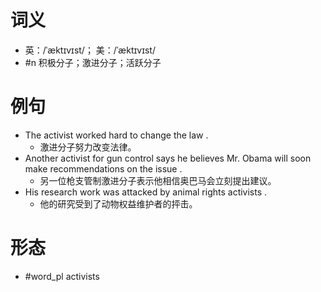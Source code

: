 # 词义
- 英：/ˈæktɪvɪst/； 美：/ˈæktɪvɪst/
- #n 积极分子；激进分子；活跃分子
# 例句
- The activist worked hard to change the law .
	- 激进分子努力改变法律。
- Another activist for gun control says he believes Mr. Obama will soon make recommendations on the issue .
	- 另一位枪支管制激进分子表示他相信奥巴马会立刻提出建议。
- His research work was attacked by animal rights activists .
	- 他的研究受到了动物权益维护者的抨击。
# 形态
- #word_pl activists
